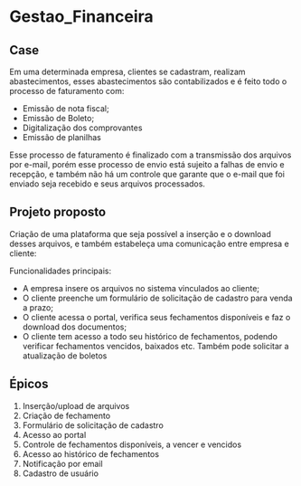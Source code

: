 # Gestao_Financeira

## Case
<p>Em uma determinada empresa, clientes se cadastram, realizam abastecimentos, esses abastecimentos são contabilizados e é feito todo o processo de faturamento com:</p>
<ul>
  <li>Emissão de nota fiscal;</li>
  <li>Emissão de Boleto;</li>
  <li>Digitalização dos comprovantes</li>
  <li>Emissão de planilhas</li>
</ul> 
Esse processo de faturamento é finalizado com a transmissão dos arquivos por e-mail, porém esse processo de envio está sujeito a falhas de envio e recepção, e também não há um controle que garante que o e-mail que foi enviado seja recebido e seus arquivos processados.

##  Projeto proposto
 <p>Criação de uma plataforma que seja possível a inserção e o download desses arquivos, e também estabeleça uma comunicação entre empresa e cliente:</p>
	
 <p>Funcionalidades principais:</p>
 <ul>
<li>A empresa insere os arquivos no sistema vinculados ao cliente;</li>
<li>O cliente preenche um formulário de solicitação de cadastro para venda a prazo;</li>
<li>O cliente acessa o portal, verifica seus fechamentos disponíveis e faz o download dos documentos;</li>
<li>O cliente tem acesso a todo seu histórico de fechamentos, podendo verificar fechamentos vencidos, baixados etc. Também pode solicitar a atualização de boletos</li> 
 </ul>

## Épicos
<ol>
	<li>Inserção/upload de arquivos</li>
	<li>Criação de fechamento</li>
	<li>Formulário de solicitação de cadastro</li>
	<li>Acesso ao portal</li>
	<li>Controle de fechamentos disponíveis, a vencer e vencidos</li>
	<li>Acesso ao histórico de fechamentos</li>
	<li>Notificação por email</li>
	<li>Cadastro de usuário</li>
</ol>
